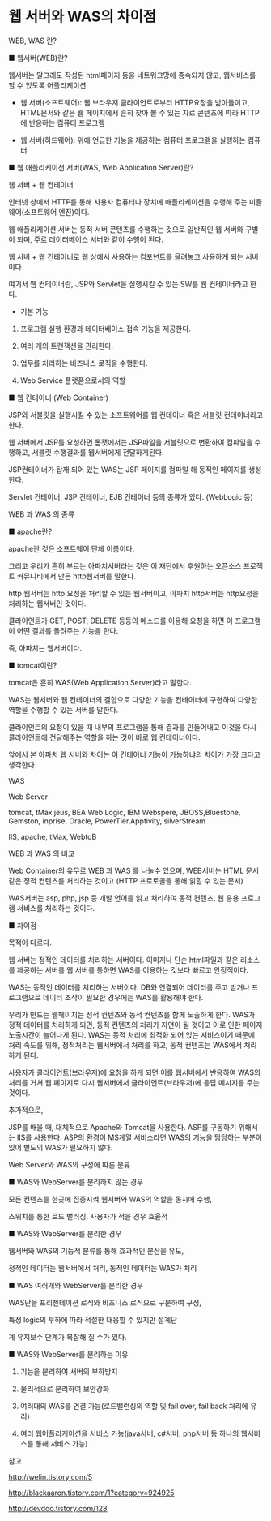 # 웹 서버와 WAS의 차이점

 WEB, WAS 란? 



■ 웹서버(WEB)란?



웹서버는 말그래도 작성된 html페이지 등을 네트워크망에 종속되지 않고, 웹서비스를 할 수 있도록 어플리케이션



- 웹 서버(소프트웨어): 웹 브라우저 클라이언트로부터 HTTP요청을 받아들이고, HTML문서와 같은 웹 페이지에서 흔히 찾아 볼 수 있는 자료 콘텐츠에 따라 HTTP에 반응하는 컴퓨터 프로그램

- 웹 서버(하드웨어): 위에 언급한 기능을 제공하는 컴퓨터 프로그램을 실행하는 컴퓨터



■ 웹 애플리케이션 서버(WAS, Web Application Server)란?



웹 서버 + 웹 컨테이너



인터넷 상에서 HTTP를 통해 사용자 컴퓨터나 장치에 애플리케이션을 수행해 주는 미들웨어(소프트웨어 엔진)이다. 

웹 애플리케이션 서버는 동적 서버 콘텐츠를 수행하는 것으로 일반적인 웹 서버와 구별이 되며, 주로 데이터베이스 서버와 같이 수행이 된다.

웹 서버 + 웹 컨테이너로 웹 상에서 사용하는 컴포넌트를 올려놓고 사용하게 되는 서버이다.

여기서 웹 컨테이너란, JSP와 Servlet을 실행시킬 수 있는 SW를 웹 컨테이너라고 한다.



- 기본 기능

1) 프로그램 실행 환경과 데이터베이스 접속 기능을 제공한다.

2) 여러 개의 트랜잭션을 관리한다.

3) 업무를 처리하는 비즈니스 로직을 수행한다.

4) Web Service 플랫폼으로서의 역할







■ 웹 컨테이너 (Web Container)



JSP와 서블릿을 실행시킬 수 있는 소프트웨어를 웹 컨테이너 혹은 서블릿 컨테이너라고 한다.

웹 서버에서 JSP를 요청하면 톰캣에서는 JSP파일을 서블릿으로 변환하여 컴파일을 수행하고, 서블릿 수행결과를 웹서버에게 전달하게된다.

JSP컨테이너가 탑재 되어 있는 WAS는 JSP 페이지를 컴파일 해 동적인 페이지를 생성한다.

Servlet 컨테이너, JSP 컨테이너, EJB 컨테이너 등의 종류가 있다. (WebLogic 등)


 WEB 과 WAS 의 종류 



■ apache란?



apache란 것은 소프트웨어 단체 이름이다. 

그리고 우리가 흔히 부르는 아파치서버라는 것은 이 재단에서 후원하는 오픈소스 프로젝트 커뮤니티에서 만든 http웹서버를 말한다. 

http 웹서버는 http 요청을 처리할 수 있는 웹서버이고, 아파치 http서버는 http요청을 처리하는 웹서버인 것이다. 

클라이언트가 GET, POST, DELETE 등등의 메소드를 이용해 요청을 하면 이 프로그램이 어떤 결과를 돌려주는 기능을 한다.

즉, 아파치는 웹서버이다.



■ tomcat이란?



tomcat은 흔히 WAS(Web Application Server)라고 말한다.

WAS는 웹서버와 웹 컨테이너의 결합으로 다양한 기능을 컨테이너에 구현하여 다양한 역할을 수행할 수 있는 서버를 말한다.

클라이언트의 요청이 있을 때 내부의 프로그램을 통해 결과를 만들어내고 이것을 다시 클라이언트에 전달해주는 역할을 하는 것이 바로 웹 컨테이너이다.

앞에서 본 아파치 웹 서버와 차이는 이 컨테이너 기능이 가능하냐의 차이가 가장 크다고 생각한다.



 WAS

Web Server 

 tomcat, tMax jeus, BEA Web Logic, IBM Webspere, JBOSS,Bluestone, Gemston, inprise, Oracle, PowerTier,Apptivity, silverStream

 IIS, apache, tMax, WebtoB



 WEB 과 WAS 의 비교 


Web Container의 유무로 WEB 과 WAS 를 나눌수 있으며, 
WEB서버는 HTML 문서같은 정적 컨텐츠를 처리하는 것이고 (HTTP 프로토콜을 통해 읽힐 수 있는 문서)

WAS서버는 asp, php, jsp 등 개발 언어를 읽고 처리하여 동적 컨텐츠, 웹 응용 프로그램 서비스를 처리하는 것이다. 



■ 차이점



목적이 다르다.

웹 서버는 정적인 데이터를 처리하는 서버이다. 이미지나 단순 html파일과 같은 리소스를 제공하는 서버를 웹 서버를 통하면 WAS를 이용하는 것보다 빠르고 안정적이다. 

WAS는 동적인 데이터를 처리하는 서버이다. DB와 연결되어 데이터를 주고 받거나 프로그램으로 데이터 조작이 필요한 경우에는 WAS를 활용해야 한다.

우리가 만드는 웹페이지는 정적 컨텐츠와 동적 컨텐츠를 함께 노출하게 한다. WAS가 정적 데이터를 처리하게 되면, 동적 컨텐츠의 처리가 지연이 될 것이고 이로 인한 페이지 노출시간이 늘어나게 된다. WAS는 동적 처리에 최적화 되어 있는 서비스이기 때문에 처리 속도를 위해, 정적처리는 웹서버에서 처리를 하고, 동적 컨텐츠는 WAS에서 처리하게 된다. 



사용자가 클라이언트(브라우저)에 요청을 하게 되면 이를 웹서버에서 반응하여 WAS의 처리를 거쳐 웹 페이지로 다시 웹서버에서 클라이언트(브라우저)에 응답 메시지를 주는 것이다.



추가적으로, 

JSP를 배울 때, 대체적으로 Apache와 Tomcat을 사용한다. ASP를 구동하기 위해서는 IIS를 사용한다. ASP의 환경이 MS계열 서비스라면 WAS의 기능을 담당하는 부분이 있어 별도의 WAS가 필요하지 않다.



 Web Server와 WAS의 구성에 따른 분류 

 

■ WAS와 WebServer를 분리하지 않는 경우  

모든 컨텐츠를 한곳에 집중시켜 웹서버와 WAS의 역할을 동시에 수행, 

스위치를 통한 로드 밸러싱, 사용자가 적을 경우 효율적

  

■ WAS와 WebServer를 분리한 경우 

웹서버와 WAS의 기능적 분류를 통해 효과적인 분산을 유도,

정적인 데이터는 웹서버에서 처리, 동적인 데이터는 WAS가 처리

 

■ WAS 여러개와 WebServer를 분리한 경우

WAS단을 프리젠테이션 로직와 비즈니스 로직으로 구분하여 구성, 

특정 logic의 부하에 따라 적절한 대응할 수 있지만 설계단

계 유지보수 단계가 복잡해 질 수가 있다. 



■ WAS와 WebServer를 분리하는 이유

1) 기능을 분리하여 서버의 부하방지

2) 물리적으로 분리하여 보안강화

3) 여러대의 WAS를 연결 가능(로드밸런싱의 역할 및 fail over, fail back 처리에 유리)

4) 여러 웹어플리케이션을 서비스 가능(java서버, c#서버, php서버 등 하나의 웹서비스를 통해 서비스 가능)



 참고 



http://welin.tistory.com/5

http://blackaaron.tistory.com/1?category=924925

http://devdoo.tistory.com/128